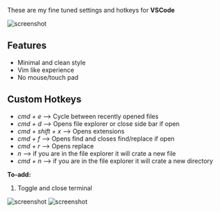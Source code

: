 These are my fine tuned settings and hotkeys for **VSCode**

![screenshot](img/standardlook.png)

## Features 
- Minimal and clean style 
- Vim like experience
- No mouse/touch pad

## Custom Hotkeys
- *cmd + e* --> Cycle between recently opened files
- *cmd + d* --> Opens file explorer or close side bar if open
- *cmd +  shift + x* --> Opens extensions 
- *cmd + f* --> Opens find and closes find/replace if open
- *cmd + r* --> Opens replace 
- *n* --> if you are in the file explorer it will crate a new file
- *cmd + n* --> if you are in the file explorer it will crate a new directory

**To-add:**
1. Toggle and close terminal


![screenshot](img/sidebar.png)
![screenshot](img/Last.png)

